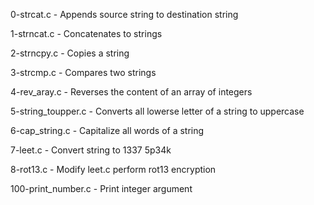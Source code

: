 0-strcat.c         - Appends source string to destination string

1-strncat.c        - Concatenates to strings

2-strncpy.c        - Copies a string

3-strcmp.c         - Compares two strings

4-rev_aray.c       - Reverses the content of an array of integers

5-string_toupper.c - Converts all lowerse letter of a string to uppercase

6-cap_string.c     - Capitalize all words of a string

7-leet.c           - Convert string to 1337 5p34k

8-rot13.c          - Modify leet.c perform rot13 encryption

100-print_number.c - Print integer argument




